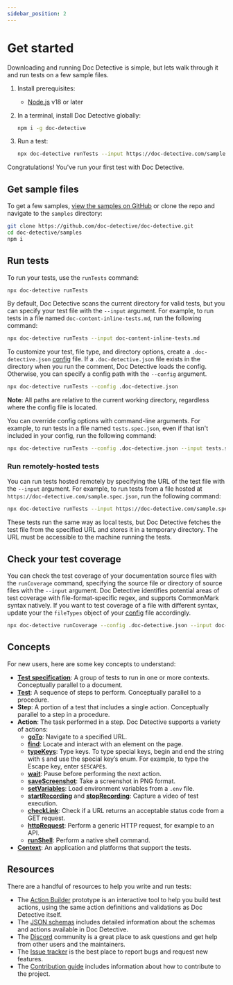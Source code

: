 ```yaml
---
sidebar_position: 2
---
```


# Get started

Downloading and running Doc Detective is simple, but lets walk through it and run tests on a few sample files.

1. Install prerequisites:

   - [Node.js](https://nodejs.org/) v18 or later

2. In a terminal, install Doc Detective globally:

    ```bash
    npm i -g doc-detective
    ```

3. Run a test:

    ```bash
    npx doc-detective runTests --input https://doc-detective.com/sample.spec.json
    ```

Congratulations! You've run your first test with Doc Detective.

## Get sample files

To get a few samples, [view the samples on GitHub](https://github.com/doc-detective/doc-detective/tree/main/samples) or clone the repo and navigate to the `samples` directory:

```bash
git clone https://github.com/doc-detective/doc-detective.git
cd doc-detective/samples
npm i
```

## Run tests

To run your tests, use the `runTests` command:

```bash
npx doc-detective runTests
```

By default, Doc Detective scans the current directory for valid tests, but you can specify your test file with the `--input` argument. For example, to run tests in a file named `doc-content-inline-tests.md`, run the following command:

```bash
npx doc-detective runTests --input doc-content-inline-tests.md
```

To customize your test, file type, and directory options, create a `.doc-detective.json` [config](/docs/schemas/config) file. If a `.doc-detective.json` file exists in the directory when you run the comment, Doc Detective loads the config. Otherwise, you can specify a config path with the `--config` argument.

```bash
npx doc-detective runTests --config .doc-detective.json
```

**Note**: All paths are relative to the current working directory, regardless where the config file is located.

You can override config options with command-line arguments. For example, to run tests in a file named `tests.spec.json`, even if that isn't included in your config, run the following command:

```bash
npx doc-detective runTests --config .doc-detective.json --input tests.spec.json
```

### Run remotely-hosted tests

You can run tests hosted remotely by specifying the URL of the test file with the `--input` argument. For example, to run tests from a file hosted at `https://doc-detective.com/sample.spec.json`, run the following command:

```bash
npx doc-detective runTests --input https://doc-detective.com/sample.spec.json
```

These tests run the same way as local tests, but Doc Detective fetches the test file from the specified URL and stores it in a temporary directory. The URL must be accessible to the machine running the tests.

## Check your test coverage

You can check the test coverage of your documentation source files with the `runCoverage` command, specifying the source file or directory of source files with the `--input` argument. Doc Detective identifies potential areas of test coverage with file-format-specific regex, and supports CommonMark syntax natively. If you want to test coverage of a file with different syntax, update your the `fileTypes` object of your [config](/docs/schemas/config) file accordingly.

```bash
npx doc-detective runCoverage --config .doc-detective.json --input doc-content.md
```

## Concepts

For new users, here are some key concepts to understand:

- [**Test specification**](/docs/schemas/specification): A group of tests to run in one or more contexts. Conceptually parallel to a document.
- [**Test**](/docs/schemas/test): A sequence of steps to perform. Conceptually parallel to a procedure.
- **Step**: A portion of a test that includes a single action. Conceptually parallel to a step in a procedure.
- **Action**: The task performed in a step. Doc Detective supports a variety of actions:
  - [**goTo**](/docs/schemas/goTo): Navigate to a specified URL.
  - [**find**](/docs/schemas/find): Locate and interact with an element on the page.
  - [**typeKeys**](/docs/schemas/typeKeys): Type keys. To type special keys, begin and end the string with `$` and use the special key’s enum. For example, to type the Escape key, enter `$ESCAPE$`.
  - [**wait**](/docs/schemas/wait): Pause before performing the next action.
  - [**saveScreenshot**](/docs/schemas/saveScreenshot): Take a screenshot in PNG format.
  - [**setVariables**](/docs/schemas/setVariables): Load environment variables from a `.env` file.
  - [**startRecording**](/docs/schemas/startRecording) and [**stopRecording**](/docs/schemas/stopRecording): Capture a video of test execution.
  - [**checkLink**](/docs/schemas/checkLink): Check if a URL returns an acceptable status code from a GET request.
  - [**httpRequest**](/docs/schemas/httpRequest): Perform a generic HTTP request, for example to an API.
  - [**runShell**](/docs/schemas/runShell): Perform a native shell command.
- [**Context**](/docs/schemas/context): An application and platforms that support the tests.

## Resources

There are a handful of resources to help you write and run tests:

- The [Action Builder](/app) prototype is an interactive tool to help you build test actions, using the same action definitions and validations as Doc Detective itself.
- The [JSON schemas](/docs/category/json-schemas-1) includes detailed information about the schemas and actions available in Doc Detective.
- The [Discord](https://discord.gg/uAfSjVH7yr) community is a great place to ask questions and get help from other users and the maintainers.
- The [Issue tracker](https://github.com/doc-detective/doc-detective/issues) is the best place to report bugs and request new features.
- The [Contribution guide](https://github.com/doc-detective/doc-detective/blob/main/CONTRIBUTIONS.md) includes information about how to contribute to the project.
